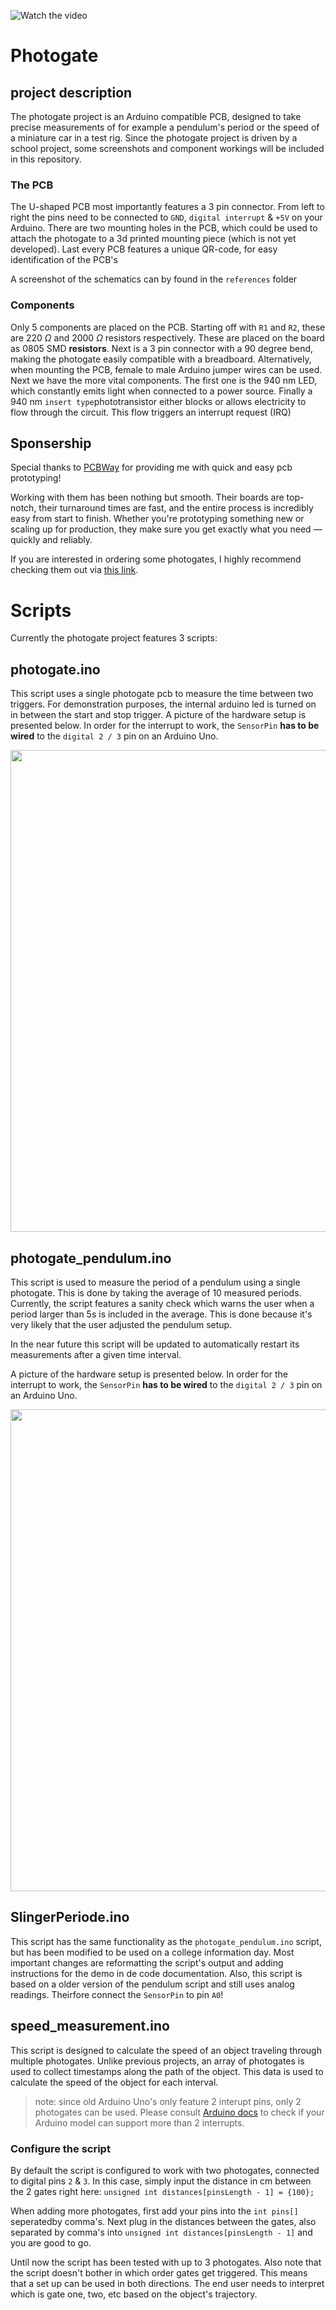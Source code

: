 ![Watch the video](https://github.com/user-attachments/assets/5a69227e-c142-498d-8717-64d389a69f4b)

# Photogate

## project description

The photogate project is an Arduino compatible PCB, designed to take precise measurements of for example a pendulum's period or the speed of a miniature car in a test rig. Since the photogate project is driven by a school project, some screenshots and component workings will be included in this repository.

### The PCB

The U-shaped PCB most importantly features a 3 pin connector. From left to right the pins need to be connected to `GND`, `digital interrupt` & `+5V` on your Arduino. There are two mounting holes in the PCB, which could be used to attach the photogate to a 3d printed mounting piece (which is not yet developed). Last every PCB features a unique QR-code, for easy identification of the PCB's

A screenshot of the schematics can by found in the `references` folder

### Components

Only 5 components are placed on the PCB. Starting off with `R1` and `R2`, these are 220 $\Omega$ and 2000 $\Omega$ resistors respectively. These are placed on the board as 0805 SMD **resistors**. Next is a 3 pin connector with a 90 degree bend, making the photogate easily compatible with a breadboard. Alternatively, when mounting the PCB, female to male Arduino jumper wires can be used. Next we have the more vital components. The first one is the 940 nm LED, which constantly emits light when connected to a power source. Finally a 940 nm `insert type`phototransistor either blocks or allows electricity to flow through the circuit. This flow triggers an interrupt request (IRQ)

## Sponsership

Special thanks to [PCBWay](https://www.pcbway.com/) for providing me with quick and easy pcb prototyping! 

Working with them has been nothing but smooth. Their boards are top-notch, their turnaround times are fast, and the entire process is incredibly easy from start to finish. Whether you're prototyping something new or scaling up for production, they make sure you get exactly what you need — quickly and reliably.

If you are interested in ordering some photogates, I highly recommend checking them out via [this link](https://www.pcbway.com/project/shareproject/Arduino_Photogate_PCB_ff1ebb34.html).

# Scripts

Currently the photogate project features 3 scripts:

## photogate.ino

This script uses a single photogate pcb to measure the time between two triggers.
For demonstration purposes, the internal arduino led is turned on in between the start and stop trigger.
A picture of the hardware setup is presented below. In order for the interrupt to work, the `SensorPin` **has to be wired** to the `digital 2 / 3` pin on an Arduino Uno.

<img src="https://github.com/user-attachments/assets/0700b60f-fb24-4033-8771-118e4cd9fd5e" width="579" height="771">

## photogate_pendulum.ino

This script is used to measure the period of a pendulum using a single photogate. This is done by taking the average of 10 measured periods. Currently, the script features a sanity check which warns the user when a period larger than 5s is included in the average. This is done because it's very likely that the user adjusted the pendulum setup.

In the near future this script will be updated to automatically restart its measurements after a given time interval. 

A picture of the hardware setup is presented below. In order for the interrupt to work, the `SensorPin` **has to be wired** to the `digital 2 / 3` pin on an Arduino Uno.

<img src="https://github.com/user-attachments/assets/0700b60f-fb24-4033-8771-118e4cd9fd5e" width="579" height="771">

## SlingerPeriode.ino

This script has the same functionality as the `photogate_pendulum.ino` script, but has been modified to be used on a college information day. Most important changes are reformatting the script's output and adding instructions for the demo in de code documentation. Also, this script is based on a older version of the pendulum script and still uses analog readings. Theirfore connect the `SensorPin` to pin `A0`!

## speed_measurement.ino

This script is designed to calculate the speed of an object traveling through multiple photogates. Unlike previous projects, an array of photogates is used to collect timestamps along the path of the object. This data is used to calculate the speed of the object for each interval.

> note: since old Arduino Uno's only feature 2 interupt pins, only 2 photogates can be used. Please consult [Arduino docs](https://docs.arduino.cc/language-reference/en/functions/external-interrupts/attachInterrupt/) to check if your Arduino model can support more than 2 interrupts.

### Configure the script

By default the script is configured to work with two photogates, connected to digital pins `2` & `3`.  In this case, simply input the distance in cm between the 2 gates right here: `unsigned int distances[pinsLength - 1] = {100};`

When adding more photogates, first add your pins into the `int pins[]` seperatedby comma's. Next plug in the distances between the gates, also separated by comma's into `unsigned int distances[pinsLength - 1]` and you are good to go. 

Until now the script has been tested with up to 3 photogates. Also note that the script doesn't bother in which order gates get triggered. This means that a set up can be used in both directions. The end user needs to interpret which is gate one, two, etc based on the object's trajectory.
